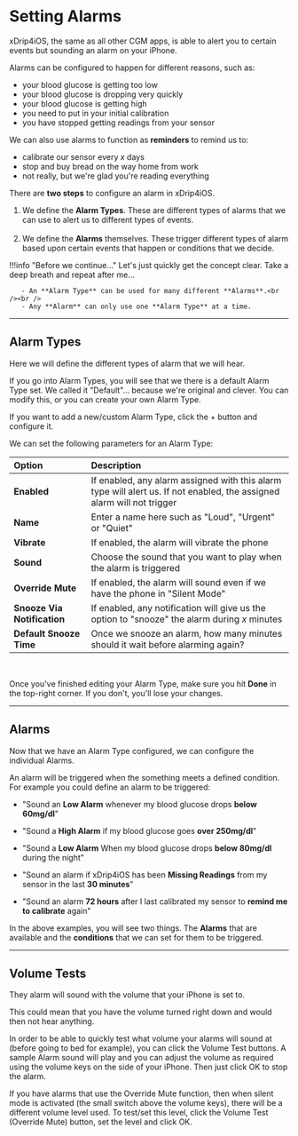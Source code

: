 # Setting Alarms

xDrip4iOS, the same as all other CGM apps, is able to alert you to certain events but sounding an alarm on your iPhone.

Alarms can be configured to happen for different reasons, such as:

- your blood glucose is getting too low
- your blood glucose is dropping very quickly
- your blood glucose is getting high
- you need to put in your initial calibration
- you have stopped getting readings from your sensor

We can also use alarms to function as **reminders** to remind us to:

- calibrate our sensor every *x* days
- stop and buy bread on the way home from work
- not really, but we're glad you're reading everything

There are **two steps** to configure an alarm in xDrip4iOS.

1. We define the **Alarm Types**. These are different types of alarms that we can use to alert us to different types of events.
<br /><br />
2. We define the **Alarms** themselves. These trigger different types of alarm based upon certain events that happen or conditions that we decide.


!!!info "Before we continue..."
    Let's just quickly get the concept clear. Take a deep breath and repeat after me...

       - An **Alarm Type** can be used for many different **Alarms**.<br /><br />
       - Any **Alarm** can only use one **Alarm Type** at a time.
___
## Alarm Types

Here we will define the different types of alarm that we will hear. 

If you go into Alarm Types, you will see that we there is a default Alarm Type set. We called it "Default"... because we're original and clever. You can modify this, or you can create your own Alarm Type.

If you want to add a new/custom Alarm Type, click the + button and configure it.

We can set the following parameters for an Alarm Type:

| Option &nbsp;&nbsp;&nbsp;| Description &nbsp;&nbsp;&nbsp; |
|:-------------- |:------------- |
| **Enabled**      | If enabled, any alarm assigned with this alarm type will alert us. If not enabled, the assigned alarm will not trigger  |
| **Name**      | Enter a name here such as "Loud", "Urgent" or "Quiet"  |
| **Vibrate**      | If enabled, the alarm will vibrate the phone  | 
| **Sound**      | Choose the sound that you want to play when the alarm is triggered  |
| **Override Mute**     | If enabled, the alarm will sound even if we have the phone in "Silent Mode"  |
| **Snooze Via Notification**      | If enabled, any notification will give us the option to "snooze" the alarm during *x* minutes  |
| **Default Snooze Time**      | Once we snooze an alarm, how many minutes should it wait before alarming again?  |

<br />

Once you've finished editing your Alarm Type, make sure you hit **Done** in the top-right corner. If you don't, you'll lose your changes.

___
## Alarms

Now that we have an Alarm Type configured, we can configure the individual Alarms.

An alarm will be triggered when the something meets a defined condition. For example you could define an alarm to be triggered:

- "Sound an **Low Alarm** whenever my blood glucose drops **below 60mg/dl**"

- "Sound a **High Alarm** if my blood glucose goes **over 250mg/dl**"

- "Sound a **Low Alarm** When my blood glucose drops **below 80mg/dl** during the night"

- "Sound an alarm if xDrip4iOS has been **Missing Readings** from my sensor in the last **30 minutes**"

- "Sound an alarm **72 hours** after I last calibrated my sensor to **remind me to calibrate** again"

In the above examples, you will see two things. The **Alarms** that are available and the **conditions** that we can set for them to be triggered.



___
## Volume Tests

They alarm will sound with the volume that your iPhone is set to.

This could mean that you have the volume turned right down and would then not hear anything.

In order to be able to quickly test what volume your alarms will sound at (before going to bed for example), you can click the Volume Test buttons. A sample Alarm sound will play and you can adjust the volume as required using the volume keys on the side of your iPhone. Then just click OK to stop the alarm.

If you have alarms that use the Override Mute function, then when silent mode is activated (the small switch above the volume keys), there will be a different volume level used. To test/set this level, click the Volume Test (Override Mute) button, set the level and click OK.